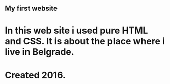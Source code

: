## My first website

# In this web site i used pure HTML and CSS. It is about the place where i live in Belgrade.
# Created 2016.
